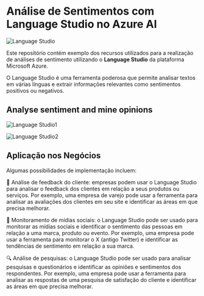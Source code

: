 # Análise de Sentimentos com Language Studio no Azure AI
![Language Studio](https://github.com/marcomdg/-bootcamp-microsoft-azure-ai-fundamentals/blob/910d53582064c8419beb5fcf506805e69dad667a/Lab%203%20-%20An%C3%A1lise%20de%20Sentimentos/files/Language%20studio.png)

Este repositório contém exemplo dos recursos utilizados para a realização de análises de sentimento utilizando o **Language Studio** da plataforma Microsoft Azure.

O Language Studio é uma ferramenta poderosa que permite analisar textos em várias línguas e extrair informações relevantes como sentimentos positivos ou negativos.



## Analyse sentiment and mine opinions
![Language Studio1](https://github.com/marcomdg/-bootcamp-microsoft-azure-ai-fundamentals/blob/910d53582064c8419beb5fcf506805e69dad667a/Lab%203%20-%20An%C3%A1lise%20de%20Sentimentos/files/language%20studio1.png)

![Language Studio2](https://github.com/marcomdg/-bootcamp-microsoft-azure-ai-fundamentals/blob/910d53582064c8419beb5fcf506805e69dad667a/Lab%203%20-%20An%C3%A1lise%20de%20Sentimentos/files/language%20studio2.png)

## Aplicação nos Negócios
Algumas possibilidades de implementação incluem:

💬 Análise de feedback do cliente: empresas podem usar o Language Studio para analisar o feedback dos clientes em relação a seus produtos ou serviços. Por exemplo, uma empresa de varejo pode usar a ferramenta para analisar as avaliações dos clientes em seu site e identificar as áreas em que precisa melhorar.

📲 Monitoramento de mídias sociais: o Language Studio pode ser usado para monitorar as mídias sociais e identificar o sentimento das pessoas em relação a uma marca, produto ou evento. Por exemplo, uma empresa pode usar a ferramenta para monitorar o X (antigo Twitter) e identificar as tendências de sentimento em relação a sua marca.

🔍 Análise de pesquisas: o Language Studio pode ser usado para analisar pesquisas e questionários e identificar as opiniões e sentimentos dos respondentes. Por exemplo, uma empresa pode usar a ferramenta para analisar as respostas de uma pesquisa de satisfação do cliente e identificar as áreas em que precisa melhorar.
